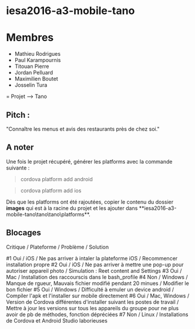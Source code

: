 # iesa2016-a3-mobile-tano

# Membres
  - Mathieu Rodrigues
  - Paul Karampournis
  - Titouan Pierre
  - Jordan Pelluard
  - Maximilien Boutet
  - Josselin Tura
  
= Projet --> Tano

## Pitch :

"Connaître les menus et avis des restaurants près de chez soi."

## A noter

Une fois le projet récupéré, générer les platforms avec la commande suivante :
> cordova platform add android

> cordova platform add ios

Dès que les platforms ont été rajoutées, copier le contenu du dossier **images** qui est à la racine du projet et les ajouter dans **iesa2016-a3-mobile-tano\tano\tano\platforms\**.

## Blocages

Critique / Plateforme / Problème / Solution

#1
Oui / iOS / Ne pas arriver à intaler la plateforme iOS / Recommencer installation propre
#2
Oui / iOS / Ne pas arriver à mettre une pop-up pour autoriser appareil photo / Simulation : Reet content and Settings
#3
Oui / Mac / Installation des raccourscis dans le bash_profile
#4
Non / Windows / Manque de rgueur, Mauvais fichier modifié pendant 20 minues / Modifier le bon fichier
#5
Oui / Windows / Difficulté à emuler un device android / Compiler l'apk et l'installer sur mobile directement
#6
Oui / Mac, Windows / Version de Cordova différentes d'installer suivant les postes de travail / Mettre à jour les versions sur tous les appareils du groupe pour ne plus avoir de pb de méthodes, fonction dépréciées
#7
Non / Linux / Installations de Cordova et Android Studio laborieuses
